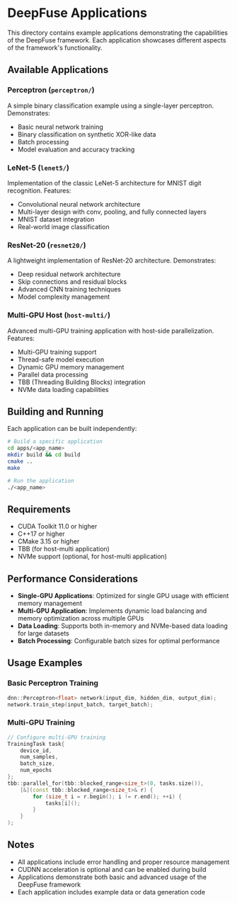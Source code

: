 # DeepFuse Applications

This directory contains example applications demonstrating the capabilities of the DeepFuse framework. Each application showcases different aspects of the framework's functionality.

## Available Applications

### Perceptron (`perceptron/`)
A simple binary classification example using a single-layer perceptron. Demonstrates:
- Basic neural network training
- Binary classification on synthetic XOR-like data
- Batch processing
- Model evaluation and accuracy tracking

### LeNet-5 (`lenet5/`)
Implementation of the classic LeNet-5 architecture for MNIST digit recognition. Features:
- Convolutional neural network architecture
- Multi-layer design with conv, pooling, and fully connected layers
- MNIST dataset integration
- Real-world image classification

### ResNet-20 (`resnet20/`)
A lightweight implementation of ResNet-20 architecture. Demonstrates:
- Deep residual network architecture
- Skip connections and residual blocks
- Advanced CNN training techniques
- Model complexity management

### Multi-GPU Host (`host-multi/`)
Advanced multi-GPU training application with host-side parallelization. Features:
- Multi-GPU training support
- Thread-safe model execution
- Dynamic GPU memory management
- Parallel data processing
- TBB (Threading Building Blocks) integration
- NVMe data loading capabilities

## Building and Running

Each application can be built independently:

```bash
# Build a specific application
cd apps/<app_name>
mkdir build && cd build
cmake ..
make

# Run the application
./<app_name>
```

## Requirements

- CUDA Toolkit 11.0 or higher
- C++17 or higher
- CMake 3.15 or higher
- TBB (for host-multi application)
- NVMe support (optional, for host-multi application)

## Performance Considerations

- **Single-GPU Applications**: Optimized for single GPU usage with efficient memory management
- **Multi-GPU Application**: Implements dynamic load balancing and memory optimization across multiple GPUs
- **Data Loading**: Supports both in-memory and NVMe-based data loading for large datasets
- **Batch Processing**: Configurable batch sizes for optimal performance

## Usage Examples

### Basic Perceptron Training
```cpp
dnn::Perceptron<float> network(input_dim, hidden_dim, output_dim);
network.train_step(input_batch, target_batch);
```

### Multi-GPU Training
```cpp
// Configure multi-GPU training
TrainingTask task{
    device_id,
    num_samples,
    batch_size,
    num_epochs
};
tbb::parallel_for(tbb::blocked_range<size_t>(0, tasks.size()),
    [&](const tbb::blocked_range<size_t>& r) {
        for (size_t i = r.begin(); i != r.end(); ++i) {
            tasks[i]();
        }
    }
);
```

## Notes

- All applications include error handling and proper resource management
- CUDNN acceleration is optional and can be enabled during build
- Applications demonstrate both basic and advanced usage of the DeepFuse framework
- Each application includes example data or data generation code
